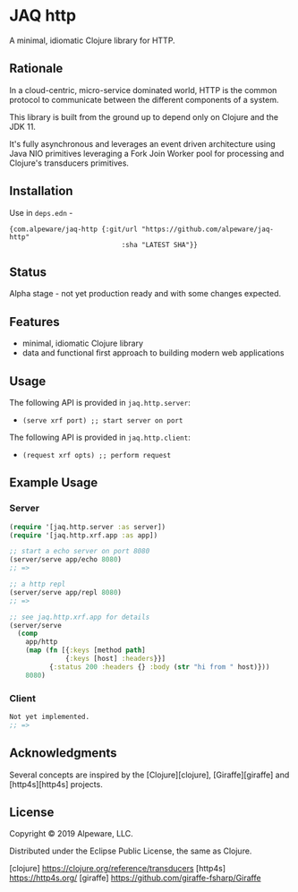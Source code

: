 # JAQ http

A minimal, idiomatic Clojure library for HTTP.

## Rationale

In a cloud-centric, micro-service dominated world, HTTP is the common protocol
to communicate between the different components of a system.

This library is built from the ground up to depend only on Clojure and
the JDK 11.

It's fully asynchronous and leverages an event driven architecture using
Java NIO primitives leveraging a Fork Join Worker pool for processing and
Clojure's transducers primitives.


## Installation

Use in ```deps.edn``` -

```
{com.alpeware/jaq-http {:git/url "https://github.com/alpeware/jaq-http"
                            :sha "LATEST SHA"}}
```

## Status

Alpha stage - not yet production ready and with some changes expected.

## Features

- minimal, idiomatic Clojure library
- data and functional first approach to building modern web applications

## Usage

The following API is provided in `jaq.http.server`:
* `(serve xrf port) ;; start server on port`

The following API is provided in `jaq.http.client`:
* `(request xrf opts) ;; perform request`


## Example Usage

### Server
```clojure
(require '[jaq.http.server :as server])
(require '[jaq.http.xrf.app :as app])

;; start a echo server on port 8080
(server/serve app/echo 8080)
;; =>

;; a http repl
(server/serve app/repl 8080)
;; =>

;; see jaq.http.xrf.app for details
(server/serve
  (comp
    app/http
    (map (fn [{:keys [method path]
              {:keys [host] :headers}}]
          {:status 200 :headers {} :body (str "hi from " host)}))
    8080)

```

### Client
```clojure
Not yet implemented.
;; =>


```

## Acknowledgments

Several concepts are inspired by the [Clojure][clojure], [Giraffe][giraffe]
and [http4s][http4s] projects.

## License

Copyright © 2019 Alpeware, LLC.

Distributed under the Eclipse Public License, the same as Clojure.

[clojure] https://clojure.org/reference/transducers
[http4s] https://http4s.org/
[giraffe] https://github.com/giraffe-fsharp/Giraffe
